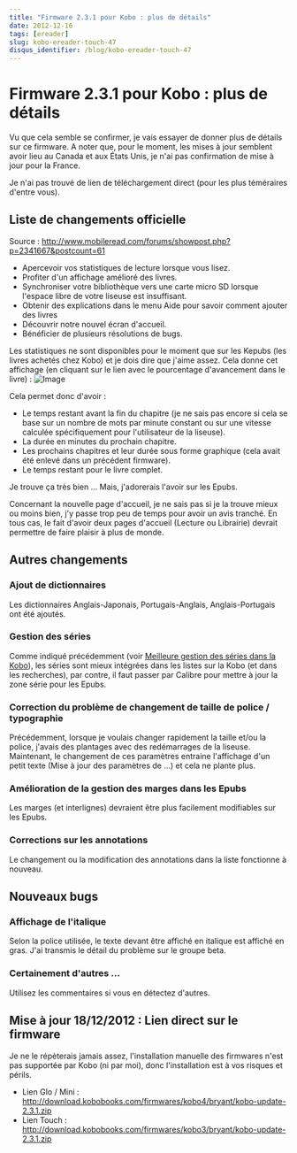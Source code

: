 ```yaml
---
title: "Firmware 2.3.1 pour Kobo : plus de détails"
date: 2012-12-16
tags: [ereader]
slug: kobo-ereader-touch-47
disqus_identifier: /blog/kobo-ereader-touch-47
---
```

# Firmware 2.3.1 pour Kobo : plus de détails

Vu que cela semble se confirmer, je vais essayer de donner plus de détails sur ce firmware. A noter que, pour le moment, les mises à jour semblent avoir lieu au Canada et aux États Unis, je n'ai pas confirmation de mise à jour pour la France.

Je n'ai pas trouvé de lien de téléchargement direct (pour les plus téméraires d'entre vous).


## Liste de changements officielle

Source : http://www.mobileread.com/forums/showpost.php?p=2341667&postcount=61

* Apercevoir vos statistiques de lecture lorsque vous lisez.
* Profiter d'un affichage amélioré des livres.
* Synchroniser votre bibliothèque vers une carte micro SD lorsque l'espace libre de votre liseuse est insuffisant.
* Obtenir des explications dans le menu Aide pour savoir comment ajouter des livres
* Découvrir notre nouvel écran d'accueil.
* Bénéficier de plusieurs résolutions de bugs.

Les statistiques ne sont disponibles pour le moment que sur les Kepubs (les livres achetés chez Kobo) et je dois dire que j'aime assez. Cela donne cet affichage (en cliquant sur le lien avec le pourcentage d'avancement dans le livre) : 
![Image](/blog/kobo-statistics.jpg)

Cela permet donc d'avoir :

* Le temps restant avant la fin du chapitre (je ne sais pas encore si cela se base sur un nombre de mots par minute constant ou sur une vitesse calculée spécifiquement pour l'utilisateur de la liseuse).
* La durée en minutes du prochain chapitre.
* Les prochains chapitres et leur durée sous forme graphique (cela avait été enlevé dans un précédent firmware).
* Le temps restant pour le livre complet.

Je trouve ça très bien ... Mais, j'adorerais l'avoir sur les Epubs.

Concernant la nouvelle page d'accueil, je ne sais pas si je la trouve mieux ou moins bien, j'y passe trop peu de temps pour avoir un avis tranché. En tous cas, le fait d'avoir deux pages d'accueil (Lecture ou Librairie) devrait permettre de faire plaisir à plus de monde.

## Autres changements

### Ajout de dictionnaires
Les dictionnaires Anglais-Japonais, Portugais-Anglais, Anglais-Portugais ont été ajoutés.

### Gestion des séries

Comme indiqué précédemment (voir [Meilleure gestion des séries dans la Kobo](/blog/kobo-ereader-touch-45)), les séries sont mieux intégrées dans les listes sur la Kobo (et dans les recherches), par contre, il faut passer par Calibre pour mettre à jour la zone série pour les Epubs.

### Correction du problème de changement de taille de police / typographie

Précédemment, lorsque je voulais changer rapidement la taille et/ou la police, j'avais des plantages avec des redémarrages de la liseuse. Maintenant, le changement de ces paramètres entraine l'affichage d'un petit texte (Mise à jour des paramètres de ...) et cela ne plante plus.

### Amélioration de la gestion des marges dans les Epubs

Les marges (et interlignes) devraient être plus facilement modifiables sur les Epubs.

### Corrections sur les annotations

Le changement ou la modification des annotations dans la liste fonctionne à nouveau.

## Nouveaux bugs

### Affichage de l'italique
Selon la police utilisée, le texte devant être affiché en italique est affiché en gras. J'ai transmis le détail du problème sur le groupe beta.

### Certainement d'autres ...

Utilisez les commentaires si vous en détectez d'autres.

## Mise à jour 18/12/2012 : Lien direct sur le firmware

Je ne le répèterais jamais assez, l'installation manuelle des firmwares n'est pas supportée par Kobo (ni par moi), donc l'installation est à vos risques et périls.

* Lien Glo / Mini : http://download.kobobooks.com/firmwares/kobo4/bryant/kobo-update-2.3.1.zip
* Lien Touch : http://download.kobobooks.com/firmwares/kobo3/bryant/kobo-update-2.3.1.zip
